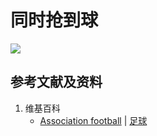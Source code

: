 # 同时抢到球

![](/images/在解剖学基础下进行身体锻炼/足球运动过程中的肌肉受力原理/身体对抗/同时抢到球/1a1.jpg)

## 参考文献及资料

1. 维基百科
	- [Association football](https://en.wikipedia.org/wiki/Association_football) | [足球](https://zh.wikipedia.org/wiki/%E8%B6%B3%E7%90%83)



